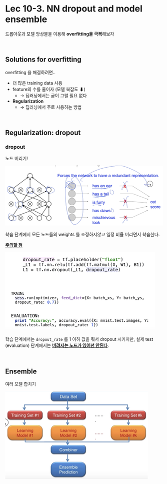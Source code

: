 # Lec 10-3. NN dropout and model ensemble

드롭아웃과 모델 앙상블을 이용해 **overfitting을 극복**해보자

<br>

## Solutions for overfitting

overfitting 을 해결하려면..

- 더 많은 training data 사용
- feature의 수를 줄이자 (모델 복잡도 ⬇) 
  - → 딥러닝에서는 굳이 그럴 필요 없다
- **Regularization** 
  - → 딥러닝에서 주로 사용하는 방법

<br>

## Regularization: dropout

### dropout

노드 버리기!

<img src="lec10-3.assets/image-20200317153632334.png" alt="image-20200317153632334" style="zoom:50%;" />

학습 단계에서 모든 노드들의 weights 를 조정하지않고 일정 비율 버리면서 학습한다.

**<u>주의할 점</u>**

<img src="lec10-3.assets/image-20200317153755409.png" alt="image-20200317153755409" style="zoom:50%;" />

학습 단계에서는 `dropout_rate` 를 1 이하 값을 줘서 dropout 시키지만, 실제 test (evaluation) 단계에서는 **<u>버려지는 노드가 있어선 안된다</u>**.

<br>

## Ensemble

여러 모델 합치기

<img src="lec10-3.assets/image-20200317155351926.png" alt="image-20200317155351926" style="zoom:50%;" />


